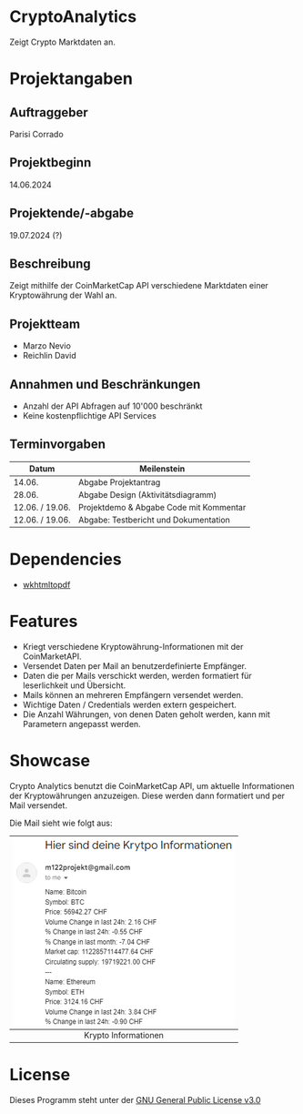 # CryptoAnalytics

Zeigt Crypto Marktdaten an.

# Projektangaben

## Auftraggeber

Parisi Corrado

## Projektbeginn

14.06.2024

## Projektende/-abgabe

19.07.2024 (?)

## Beschreibung

Zeigt mithilfe der CoinMarketCap API verschiedene Marktdaten einer Kryptowährung der Wahl an.

## Projektteam

- Marzo Nevio
- Reichlin David

## Annahmen und Beschränkungen

- Anzahl der API Abfragen auf 10'000 beschränkt
- Keine kostenpflichtige API Services

## Terminvorgaben

| Datum           | Meilenstein                             |
|-----------------|-----------------------------------------|
| 14.06.          | Abgabe Projektantrag                    |
| 28.06.          | Abgabe Design (Aktivitätsdiagramm)      |
| 12.06. / 19.06. | Projektdemo & Abgabe Code mit Kommentar |
| 12.06. / 19.06. | Abgabe: Testbericht und Dokumentation   |

# Dependencies

- [wkhtmltopdf](https://wkhtmltopdf.org/)

# Features

- Kriegt verschiedene Kryptowährung-Informationen mit der CoinMarketAPI.
- Versendet Daten per Mail an benutzerdefinierte Empfänger.
- Daten die per Mails verschickt werden, werden formatiert für leserlichkeit und Übersicht.
- Mails können an mehreren Empfängern versendet werden.
- Wichtige Daten / Credentials werden extern gespeichert.
- Die Anzahl Währungen, von denen Daten geholt werden, kann mit Parametern angepasst werden.

# Showcase

Crypto Analytics benutzt die CoinMarketCap API, um aktuelle Informationen der Kryptowährungen anzuzeigen. Diese werden
dann formatiert und per Mail versendet.

Die Mail sieht wie folgt aus:

| ![KryptoInfo.png](src/assets/img/KryptoInfo.png) |
|:------------------------------------------------:|
|               Krypto Informationen               |

# License

Dieses Programm steht unter der [GNU General Public License v3.0](LICENSE)
